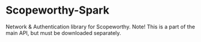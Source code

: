 # Scopeworthy-Spark
Network &amp; Authentication library for Scopeworthy. Note! This is a part of the main API, but must be downloaded separately.
